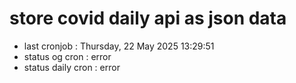 # store covid daily api as json data

- last cronjob : Thursday, 22 May 2025 13:29:51
- status og cron : error
- status daily cron : error
      
      
